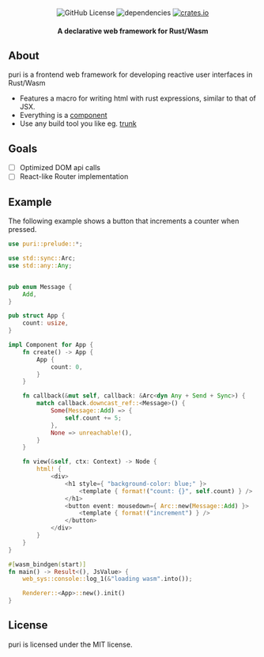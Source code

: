 
<div align="center">
<br>

![GitHub License](https://img.shields.io/badge/license-MIT-red?style=for-the-badge&logo=none)
![dependencies](https://deps.rs/repo/github/proxin187/puri/status.svg?style=for-the-badge)
[![crates.io](https://img.shields.io/badge/crates.io-puri-red?style=for-the-badge&logo=none)](https://crates.io/crates/puri)
<h4>A declarative web framework for Rust/Wasm</h4>
</div>


## About
puri is a frontend web framework for developing reactive user interfaces in Rust/Wasm

* Features a macro for writing html with rust expressions, similar to that of JSX.
* Everything is a [component](#component)
* Use any build tool you like eg. [trunk](https://trunkrs.dev/)

## Goals

- [ ] Optimized DOM api calls
- [ ] React-like Router implementation

## Example
The following example shows a button that increments a counter when pressed.

```rust
use puri::prelude::*;

use std::sync::Arc;
use std::any::Any;


pub enum Message {
    Add,
}

pub struct App {
    count: usize,
}

impl Component for App {
    fn create() -> App {
        App {
            count: 0,
        }
    }

    fn callback(&mut self, callback: &Arc<dyn Any + Send + Sync>) {
        match callback.downcast_ref::<Message>() {
            Some(Message::Add) => {
                self.count += 5;
            },
            None => unreachable!(),
        }
    }

    fn view(&self, ctx: Context) -> Node {
        html! {
            <div>
                <h1 style={ "background-color: blue;" }>
                    <template { format!("count: {}", self.count) } />
                </h1>
                <button event: mousedown={ Arc::new(Message::Add) }>
                    <template { format!("increment") } />
                </button>
            </div>
        }
    }
}

#[wasm_bindgen(start)]
fn main() -> Result<(), JsValue> {
    web_sys::console::log_1(&"loading wasm".into());

    Renderer::<App>::new().init()
}
```

## License
puri is licensed under the MIT license.



